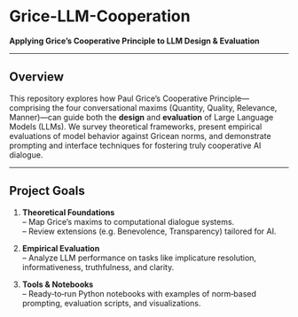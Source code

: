 # Grice-LLM-Cooperation

**Applying Grice’s Cooperative Principle to LLM Design & Evaluation**

---

## Overview

This repository explores how Paul Grice’s Cooperative Principle—comprising the four conversational maxims (Quantity, Quality, Relevance, Manner)—can guide both the **design** and **evaluation** of Large Language Models (LLMs). We survey theoretical frameworks, present empirical evaluations of model behavior against Gricean norms, and demonstrate prompting and interface techniques for fostering truly cooperative AI dialogue.

---

## Project Goals

1. **Theoretical Foundations**  
   – Map Grice’s maxims to computational dialogue systems.  
   – Review extensions (e.g. Benevolence, Transparency) tailored for AI.

2. **Empirical Evaluation**  
   – Analyze LLM performance on tasks like implicature resolution, informativeness, truthfulness, and clarity.

3. **Tools & Notebooks**  
   – Ready‑to‑run Python notebooks with examples of norm‑based prompting, evaluation scripts, and visualizations.  

